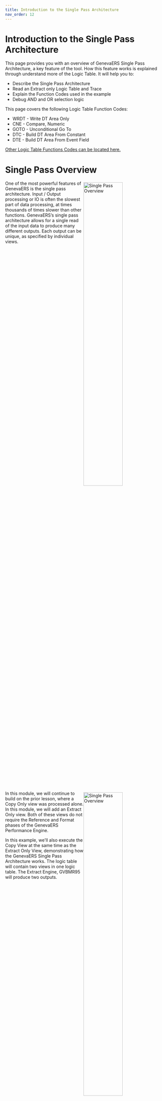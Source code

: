 ```yaml
---
title: Introduction to the Single Pass Architecture
nav_order: 12
---
```


# Introduction to the Single Pass Architecture

This page provides you with an overview of GenevaERS Single Pass Architecture, a key feature of the tool.  How this feature works is explained through understand more of the Logic Table. It will help you to: 
- Describe the Single Pass Architecture
- Read an Extract only Logic Table and Trace
- Explain the Function Codes used in the example
- Debug AND and OR selection logic

This page covers the following Logic Table Function Codes:
- WRDT - Write DT Area Only
- CNE - Compare, Numeric
- GOTO - Unconditional Go To 
- DTC - Build DT Area From Constant
- DTE - Build DT Area From Event Field

[Other Logic Table Functions Codes can be located here.](Intro11a_Logic_Table_Function_Codes.md)

<div style="clear: right" >

# Single Pass Overview

<img style="float: right;" width="50%" vspace="5" alt="Single Pass Overview" src=images/Module12-Single_Pass_Architecture/Module12_Slide4.jpeg title="Single Pass Overview"/>

One of the most powerful features of GenevaERS is the single pass architecture.  Input / Output processing or IO is often the slowest part of data processing, at times thousands of times slower than other functions.  GenevaERS’s single pass architecture allows for a single read of the input data to produce many different outputs.  Each output can be unique, as specified by individual views.

<div style="clear: right" >

<img style="float: right;" width="50%" vspace="5" alt="Single Pass Overview" src=images/Module12-Single_Pass_Architecture/Module12_Slide5.jpeg title="Single Pass Overview"/>

In this module, we will continue to build on the prior lesson, where a Copy Only view was processed alone.  In this module, we will add an Extract Only view.  Both of these views do not require the Reference and Format phases of the GenevaERS Performance Engine.

In this example, we'll also execute the Copy View at the same time as the Extract Only View, demonstrating how the GenevaERS Single Pass Architecture works.  The logic table will contain two views in one logic table.  The Extract Engine, GVBMR95 will produce two outputs.

<div style="clear: right" >

# Extract Only View
## Columns 1, 2, 3 and 5

<img style="float: right;" width="50%" vspace="5" alt="Extract Only View" src=images/Module12-Single_Pass_Architecture/Module12_Slide6.jpeg title="Extract Only View"/>

Instead of copying all fields on the input records to the output files, the Extract Only view writes selected fields to the output file.  Any field may be written to the extract file, in any order, regardless of the order or position on the input file. Field formats may also be changed, for example changing a zoned decimal to a packed field format. These columns will cause DTE Logic Table functions to be generated in the Logic Table.  Constants can also be written to the output file.   

Constants use DTC functions in the Logic Table.  Extract only views can also contain looked-up fields, which will be explained in the next module, and which generate DTL logic table function codes.

In our example, columns 1, 2, 3 and 5 of the view will extract the Cost Center field, Legal Entity, and the Account and Record Count respectively.

<div style="clear: right" >

## Column 4

<img style="float: right;" width="50%" vspace="5" alt="Extract Only View Column 4" src=images/Module12-Single_Pass_Architecture/Module12_Slide7.jpeg title="Extract Only View Column 4"/>

Logic text in Column 4 will cause the output file to contain a constant of either the value Asset Account or Liability Account. “AssetAcct” will be assigned if the account number field on the input file contains the values “111,”  “121” or “123”.  

Otherwise column 4 will contain the Liability account constant "which is the value "LiabAcct”.  This logic text will create multiple CFEC functions, introduced in the prior module.

<div style="clear: right" >

## Column 6

<img style="float: right;" width="50%" vspace="5" alt="Extract Only View Column 6" src=images/Module12-Single_Pass_Architecture/Module12_Slide8.jpeg title="Extract Only View Column 6"/>

Column 6 contains Logic Text that tests the input amount field.  If the amount is a valid number (is numeric), it will be written to the output file.  If the amount on the input file is not numeric, a constant of a zero will be written to the output file.  This logic will generate a CNE function in the logic table.

<div style="clear: right" >

# Logic Table Standard Structures

<img style="float: right;" width="50%" vspace="5" alt="Logic Table Standard Structures" src=images/Module12-Single_Pass_Architecture/Module12_Slide9.jpeg title="Logic Table Standard Structures"/>


This is the Logic Table generated for both the Copy View and the Extract Only view.  

The portions of the logic table generated for the Copy Only view example in the last module remain mostly unchanged.  It includes the HD Header, RENX Read Next, and logic table rows 3, 4 and 5.  

The last two rows of the logic table, the ES End of Source (sometimes called End of String) and EN End of Logic Table functions are very similar as well.  Only the row numbers on these last two rows have changed

<div style="clear: right" >

## New View

<img style="float: right;" width="50%" vspace="5" alt="New View" src=images/Module12-Single_Pass_Architecture/Module12_Slide10.jpeg title="New View"/>


Our new Extract Only view, number 3262, is inserted in the middle of the logic table.  So each record read from the input file will first be passed through all the Logic Table Functions for the Copy Only view, and then through the logic table functions of our new Extract Only view.

<div style="clear: right" >

## NV and WR Functions

<img style="float: right;" width="50%" vspace="5" alt="NV and WR Functions" src=images/Module12-Single_Pass_Architecture/Module12_Slide11.jpeg title="NV and WR Functions"/>

Our Extract only view again includes an NV - New View function, and concludes with a WR function.  In this case, instead of a WRIN function which writes the input record (makes a copy), it is a WRDT function, Write the Data area of the extracted record.  

<div style="clear: right" >

## DTE Functions

<img style="float: right;" width="50%" vspace="5" alt="DTE Functions" src=images/Module12-Single_Pass_Architecture/Module12_Slide12.jpeg title="DTE Functions"/>

Columns 1, 2, 3 and 5 simply move fields from the input file to the output file.  These columns cause DTE functions to be generated in the logic table.  The DTE function simply moves data.  The “DT” is derived from “Data” , the “E” means the source is the input Event File field. 

Each DTE function is followed by a Sequence Number.   The Sequence Number for each DTE shows the column number causing that logic to be generated.

<div style="clear: right" >

## DTE Functions

<img style="float: right;" width="50%" vspace="5" alt="DTE Functions" src=images/Module12-Single_Pass_Architecture/Module12_Slide13.jpeg title="DTE Functions"/>

Each DTE row also contains the position and length in the source Event file.  These positions, lengths, formats and numbers of decimal places are taken from the Logical Record describing the input file.

Each DTE row also contains the length and format to be placed in the output file.    A difference between the length, format, or number of decimals between the Source and Target columns indicates GenevaERS has performed a transformation before writing that field. In this example no transformations occurred.

The report does not show the position in the output file. The start position in the final output file is shown in the view editor of the Work Bench.  But the final output file position may be different than the extract file position, depending on the view type.  The extract file position can be calculated by accumulating the lengths of all preceding column outputs.  

<div style="clear: right" >

# CFEC Functions

<img style="float: right;" width="50%" vspace="5" alt="CFEC Functions" src=images/Module12-Single_Pass_Architecture/Module12_Slide14.jpeg title="CFEC Functions"/>


The first part of the Logic Text in Column 4 contains the text “If Account = 111 or Account = 121 or Account = 123”.  This clauses causes multiple CFEC functions, (Compare Field, from the Event file to a Constant) to be generated in the Logic Table.  The CFEC functions in logic table rows 10, 11 and 12 are generated by this specific IF statement.  

The Sequence Number field of the report shows the column number that contains the logic that created the CFEC.  In this instance, the logic is contained in column 4 of the view. 

<div style="clear: right" >

<img style="float: right;" width="50%" vspace="5" alt="Three CFEC Tests" src=images/Module12-Single_Pass_Architecture/Module12_Slide15.jpeg title="Three CFEC Tests"/>


CFEC functions work together to complete a complex OR or AND test.  In this example, the “OR” statements caused three CFEC functions to be created.  

The first test for Account equal to 111 is performed on Logic Table Row 10.  The second test for Account equal to 121 on Logic Table Row 11, and the third test for Account equal to 123 on Row 12.

<div style="clear: right" >

## Source Attributes

<img style="float: right;" width="50%" vspace="5" alt="CFEC Functions Source Attributes" src=images/Module12-Single_Pass_Architecture/Module12_Slide16.jpeg title="CFEC Functions Source Attributes"/>


Because each CFEC tests the ACCOUNT Field—the “E” or Event File field portion of the CFEC—the position, length and format of the ACCOUNT field is shown in the Source attribute columns.  Because the ACCOUNT is used three times in the logic text, the same position, length and format are used on all three CFEC rows.

<div style="clear: right" >

## Constant Attributes

<img style="float: right;" width="50%" vspace="5" alt="CFEC Functions Constant Attributes" src=images/Module12-Single_Pass_Architecture/Module12_Slide17.jpeg title="CFEC Functions Constant Attributes"/>

The constants—the second “C” of the CFEC—are also placed in the logic table.  These three constants are placed at the end of the respective logic table rows.  These three constants all are a comparison type of 001 which is equal, and are all 3 bytes long

<div style="clear: right" >

## OR True Condition

<img style="float: right;" width="50%" vspace="5" alt="CFEC Functions and OR True Condition" src=images/Module12-Single_Pass_Architecture/Module12_Slide18.jpeg title="CFEC Functions and OR True Condition"/>


The OR condition of the logic text determines the numbers placed in the GOTO rows.  If the value in the Account field on the input Event file is “111”, then the result of the first test is “true” and the record should be selected for additional processing within the column.  Thus executing will jump to row 13, as specified in the Goto Row1 which is the true condition branch.  

<div style="clear: right" >

## OR False Condition

<img style="float: right;" width="50%" vspace="5" alt="CFEC Functions and OR False Condition" src=images/Module12-Single_Pass_Architecture/Module12_Slide19.jpeg title="CFEC Functions and OR False Condition"/>


If the logic table row tests false, then the other tests of the OR condition must be evaluated, including testing for “121” or “123”.  Thus the False GOTO Row is row 11, the next logic table row, where the next CFEC function will test against a constant of “121” rather than “111”

<div style="clear: right" >

## OR Conditions

<img style="float: right;" width="50%" vspace="5" alt="CFEC Functions and OR Conditions" src=images/Module12-Single_Pass_Architecture/Module12_Slide20.jpeg title="CFEC Functions and OR Conditions"/>


The second OR condition creates a similar pattern on the next CFEC function, testing against constant “121” on logic table row 11.  If true, then the next row to be executed is row 13 where the column will use the input record in some way.  If the value in not “121”, then the next row executed is row 12, the next OR condition to test against value “123”.

<div style="clear: right" >


<img style="float: right;" width="50%" vspace="5" alt="CFEC Functions and OR Conditions" src=images/Module12-Single_Pass_Architecture/Module12_Slide21.jpeg title="CFEC Functions and OR Conditions"/>

Row 12 tests the Account field on the input Event file for value “123”.  If it test true, then the next row to be executed is again row 13 which will move a constant to the output record.  

If the value in not “123”, then the next row executed is row 15 which means the else condition for the column value will be used.

<div style="clear: right" >

# DTC Function

<img style="float: right;" width="50%" vspace="5" alt="DTC Function" src=images/Module12-Single_Pass_Architecture/Module12_Slide22.jpeg title="DTC Function"/>

The THEN and ELSE portions of the logic text cause additional rows to be generated in the Logic Table.  If a field was to be moved from the input to the output file, they would be DTE functions, like those generated for columns 1 and 2 and others.  In this example, constants are to be moved to the output record, so DTC functions are generated, DTC meaning Data from a Constant.

Logic Table rows 13 and 15 are both DTC functions.  Row 13 places the constant for Asset Account in the output file if any of the CFEC functions tested true.  Only if the ACCOUNT field on the Input File has the value “111”, “121” or “123” will the output column receive the value of “AssetAcct” in it.  

On the other hand, row 15 places a value for Liability Accounts.  It is executed if ALL CFEC tests are false.  Thus any ACCOUNT value besides those three tested will result in a value of “LiabAcct” in column four of the output file.

<div style="clear: right" >

# GOTO Function

<img style="float: right;" width="50%" vspace="5" alt="GOTO Function" src=images/Module12-Single_Pass_Architecture/Module12_Slide23.jpeg title="GOTO Function"/>

If all rows in the Logic Table were executed sequentially in order without skipping any rows the constant of Liability Account would overwrite all the Asset Account constants place in the output record.  To prevent this, a GOTO row is used to skip the DTC for Liability Account whenever an Asset Account is used.

In our example, Row 14 is a GOTO row.  If Row 13 placed the Asset Account value in the output file, the program naturally falls through to row 14.  The Logic Table then tells the program to jump to row 16, skipping row 15.  This prevents the value of Asset Account from being overwritten with the Liability Account constant.

<div style="clear: right" >

# CFEC Functions AND Conditions

<img style="float: right;" width="50%" vspace="5" alt="CFEC Functions AND Conditions" src=images/Module12-Single_Pass_Architecture/Module12_Slide24.jpeg title="CFEC Functions AND Conditions"/>

With OR logic, all three CFEC rows execute row 13, which places the Asset Account value in the output.  If any one of the rows is true, Asset Account is placed in the output.  

If our logic text were changed, and we used AND logic to test three different fields, our GOTO ROW1 and ROW2 would be swapped. AND conditions require that all three rows test true. The effect is that the True and False row numbers switch places for AND verses OR logic.

<div style="clear: right" >

<img style="float: right;" width="50%" vspace="5" alt="CFEC Functions AND Rows" src=images/Module12-Single_Pass_Architecture/Module12_Slide25.jpeg title="CFEC Functions AND Rows"/>


With AND logic, a true condition on each CFEC causes the logic to continue to the next row of the logic table to continue the test.  After the final test of the AND condition, if all tests have proven true, the DTC function on Logic Table Row 13 is executed to build the Asset Account constant.  If any of the CFEC functions prove untrue, execution continues at Logic Table Row 15, the Liability Account DTC function.

A common debugging problem occurs if logic text requires the same field to contain multiple values by using AND when OR was intended.  The same field on a single input record can never contain multiple values. For example the field Account can never equal "111" AND "121".  The condition would always prove false. Using the Logic Table to read how the logic is interpreted can help uncover these types of problems.

<div style="clear: right" >

# CNE Functions

<img style="float: right;" width="50%" vspace="5" alt="CNE Functions for Column 6" src=images/Module12-Single_Pass_Architecture/Module12_Slide26.jpeg title="CNE Functions for Column 6"/>

The last column of the view tests to ensure only valid numeric values are placed in the output file using the Logic Function “ISNUMERIC”.  The “Is Numeric” function in Column six of the view generates a CNE function, a Class Numeric test of an input Event file field.  The CNE function is similar to a CFEC function.  It tests a value and directs execution to the GOTO 1 or 2 rows depending on the results of the test.

The CNE function on row 17 in our example tests if the input field AMOUNT contains a valid numeric value.  If so row 18 is executed.  If the input field is NOT numeric, GOTO ROW 2 will cause row 20 to be executed.

<div style="clear: right" >

<img style="float: right;" width="50%" vspace="5" alt="CNE Functions for Column 6" src=images/Module12-Single_Pass_Architecture/Module12_Slide27.jpeg title="CNE Functions for Column 6"/>

The THEN and ELSE conditions of Logic Text  for column 6 perform different functions.  The THEN Condition causes a field from the input file to be moved to the output file.  The ELSE condition causes a constant of zero to be placed in the output file.  

The true test of the THEN condition of the CNE test on row 17  will execute row 18, a DTE function, moving the Amount from the input record to the output.  

The false ELSE condition on NON numeric causes row 20 to be executed, a DTC function placing a constant of 0 in the output file.

<div style="clear: right" >

# WR Function

<img style="float: right;" width="50%" vspace="5" alt="WR Function" src=images/Module12-Single_Pass_Architecture/Module12_Slide28.jpeg title="WR Function"/>

The final instruction of the Extract Only view is the WRDT function. This function  is generated by default at the end of a view if there is no WRITE Logic Text function in the view.  In these cases, it is always executed.  

In contrast to the WRIN function which moves the Input Record to the output file, the WRDT function moves data from the Extract record area to the output file.  All of the data moved to the extract record through the DT functions, both DTCs or DTEs, are actually written to the output file.

The WRDT is followed by a Sequence Number 1, meaning it writes its data to file number 1.  This is the same file the WRIN function of the Copy View uses.  Thus after the first input record is processed, the first record in the output file may be the copy of the input record selected by the Copy View, followed by the Extract Only data of the second view. 

<div style="clear: right" >

# Logic Table Trace

## Record 1

<img style="float: right;" width="50%" vspace="5" alt="Logic Table Trace" src=images/Module12-Single_Pass_Architecture/Module12_Slide29.jpeg title="Logic Table Trace"/>

Having examined the Logic Table, let’s use our three record file again to see how it behaves through the trace process.  Trace is turned on by setting the TRACE parameter to “Y” in the MR95 Parameters file.

<div style="clear: right" >

<img style="float: right;" width="50%" vspace="5" alt="Trace Input Record 1 Copy View CFEC" src=images/Module12-Single_Pass_Architecture/Module12_Slide30.jpeg title="Trace Input Record 1 Copy View CFEC"/>

The first three rows of the trace are for view 3261, our Copy View from the last module. The first input record is compared against the constant in the CFEC function.  The comparison is true, and so the next row of the logic table is executed.  

<div style="clear: right" >

<img style="float: right;" width="50%" vspace="5" alt="Trace Input Record 1 Copy View WRIN" src=images/Module12-Single_Pass_Architecture/Module12_Slide31.jpeg title="Trace Input Record 1 Copy View WRIN"/>

Because the test proved true, the input record is copied to the output file by the WRIN function.

<div style="clear: right" >

## Single Pass Architecture

<img style="float: right;" width="50%" vspace="5" alt="Single Pass Architecture" src=images/Module12-Single_Pass_Architecture/Module12_Slide32.jpeg title="Single Pass Architecture"/>

Because our GenevaERS execution included running more than one view, instead of looping to the next Event File record and the Copy Input View processing it, the input record is passed to our new Extract Only view, number 3262

<div style="clear: right" >

## Extract Only View

<img style="float: right;" width="50%" vspace="5" alt="Extract Only View" src=images/Module12-Single_Pass_Architecture/Module12_Slide33.jpeg title="Extract Only View"/>

Note that some rows of the logic table are not executed as record 1 is processed in this example.  Rows 11 and 12 are not executed because the OR condition in the Logic Text; the first condition proved true, so test 2 and 3 was not necessary.  

Also, Row 15 which would have placed the Liability Account in the output file, was skipped by the GO TO Function on row 14.

Row 20 was also skipped, because the amount was a valid number, so it was not replaced by a constant zero.

Note that the trace does not convert Packed and other “un-printable data” to a printable format.  The number tested on row 17 appears to print as a “p”, but if viewed in HEX mode, will display as a valid packed number based upon the format of the field used in the Numeric test.  

<div style="clear: right" >

## Record 1 Write Functions

<img style="float: right;" width="50%" vspace="5" alt="Record 1 Write Functions" src=images/Module12-Single_Pass_Architecture/Module12_Slide34.jpeg title="Record 1 Write Functions"/>

The Single Pass architecture allowed the same record to be used to create two output records, one which was an identical copy, and one which contained selected fields and constants. The second record in the output file contains many of the same fields as the input, but in a different order, for the Cost Center and Legal Entity, each built by DTE functions.

The Account value of “111” is written to the same position as in the input record by a DTE function

The Account Description is next, in this case Asset Account, built by a DTC function.  

Having tested the amount on the input file and found it to be numeric, the view copies it in the last position to the output file using a DTE function.

Both views are able to make use of the same input record, without having to read the file twice.  By making changes to the view, these output records could also have been written to different output files if desired.

<div style="clear: right" >

## Trace Records 2

<img style="float: right;" width="50%" vspace="5" alt="Trace Records 2" src=images/Module12-Single_Pass_Architecture/Module12_Slide35.jpeg title="Trace Records 2"/>

Record 2 follows a similar pattern.  Record 2 is passed first to the Copy view which writes it to the extract file.  Record 2 is then passed to the Extract Only View.  

Note that the AMOUNT field on the input record two has a non-numeric amount of “alpha” in it.  This causes the Extract Only CNE test to be false, and thus this value is not moved to the output record.  Rather a packed constant of zero is moved to the output file (which is unprintable in this slide and shown as a series of periods).

<div style="clear: right" >

## Trace Records 3

<img style="float: right;" width="50%" vspace="5" alt="Trace Records 3" src=images/Module12-Single_Pass_Architecture/Module12_Slide36.jpeg title="Trace Records 3"/>

Record 3 is read, which then is NOT selected by the Copy Only view because the Legal Entity tests false; the Legal Entity is 731, not the 999 required.  Thus this record is not written to the extract file, and the input records is passed to the Extract Only view.

When record 3 is processed by the Extract Only view, it is written to the output file.

<div style="clear: right" >

## GVBMR95 Control Report

<img style="float: right;" width="50%" vspace="5" alt="GVBMR95 Control Report" src=images/Module12-Single_Pass_Architecture/Module12_Slide37.jpeg title="GVBMR95 Control Report"/>

The GVBMR95 Control Report shows that the three records in the input file have become 5 records in the output files:  2 for the Copy Only view, and 3 for the Extract Only view.

The Extract Engine in this process has significantly increased efficiency over alternative methods of producing these two outputs, because in a single pass of the file, one IO to get the event file into memory for processing has allowed both outputs to be done. Certainly programs can be written to do this same thing, but it demands a programmer writing the program to design it that way. With GenevaERS, two people independently can create views, and the tool will resolve them efficiently.

Remember, though, that this process does not include any parallelism. View number 2 is executed after view number 1 has seen the event record.  We’ll explain parallelism in a later module.

<div style="clear: right" >

# Function Overview

<img style="float: right;" width="50%" vspace="5" alt="Function Overview" src=images/Module12-Single_Pass_Architecture/Module12_Slide38.jpeg title="Function Overview"/>

This logic table and module has introduced the following Logic Table Function Code:
- CNE, a Class test Numeric on an event file field. 
- DTE, which moves an input field to the output buffer
- DTC, which moves a constant from the logic table to the output buffer
- WRDT, which writes the DT data to the extract file

[Click here to access the list of the most common Logic Table Functions for reference.](Intro11a_Logic_Table_Function_Codes.md)

<div style="clear: right" > 

# Links

Place following text in the topic:  
    ````
    [Topic A](TopicA)
    ````

The link displays as:   
[Topic A](TopicA)